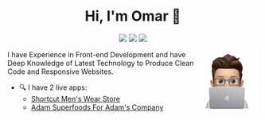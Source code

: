 
<h1 align="center">Hi, I'm Omar 👋</h1>
<p align="center">
    <a href="https://x.com/ZezoOmar"><img src="https://img.shields.io/badge/twitter-%231FA1F1?style=flat&logo=twitter&logoColor=white"/></a>
    <a href="https://www.linkedin.com/in/omar-abd-elaziz-9110b11a7/"><img src="https://img.shields.io/badge/linkedin-%230177B5?style=flat&logo=linkedin&logoColor=white"/></a>
    <a href="https://www.instagram.com/0marzez0/"><img src="https://img.shields.io/badge/instagram-%23E4415F?style=flat&logo=instagram&logoColor=white"/></a>
  </p>
  
  <img src="https://github.com/omarzezo1/omarzezo1/blob/master/profile-img.png" align="right" width="25%"/>

I have Experience in Front-end Development and have Deep Knowledge of Latest Technology to Produce Clean Code and Responsive Websites.


- 🔍 I have 2 live apps: 
  - [Shortcut Men's Wear Store](https://shortcutmenstore.com/)
  - [Adam Superfoods For Adam's Company](https://adamsuperfoods.com/)
  